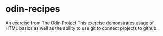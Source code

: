 # odin-recipes
An exercise from The Odin Project
This exercise demonstrates usage of HTML basics as well as the ability to use git to connect projects to github.